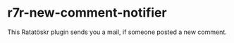 r7r-new-comment-notifier
========================

This Ratatöskr plugin sends you a mail, if someone posted a new comment.
